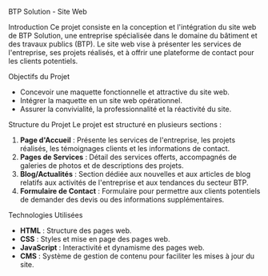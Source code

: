  BTP Solution - Site Web

Introduction
Ce projet consiste en la conception et l'intégration du site web de BTP Solution, une entreprise spécialisée dans le domaine du bâtiment et des travaux publics (BTP). Le site web vise à présenter les services de l'entreprise, ses projets réalisés, et à offrir une plateforme de contact pour les clients potentiels.

Objectifs du Projet
- Concevoir une maquette fonctionnelle et attractive du site web.
- Intégrer la maquette en un site web opérationnel.
- Assurer la convivialité, la professionnalité et la réactivité du site.

Structure du Projet
Le projet est structuré en plusieurs sections :

1. **Page d'Accueil** : Présente les services de l'entreprise, les projets réalisés, les témoignages clients et les informations de contact.
2. **Pages de Services** : Détail des services offerts, accompagnés de galeries de photos et de descriptions des projets.
3. **Blog/Actualités** : Section dédiée aux nouvelles et aux articles de blog relatifs aux activités de l'entreprise et aux tendances du secteur BTP.
4. **Formulaire de Contact** : Formulaire pour permettre aux clients potentiels de demander des devis ou des informations supplémentaires.

Technologies Utilisées
- **HTML** : Structure des pages web.
- **CSS** : Styles et mise en page des pages web.
- **JavaScript** : Interactivité et dynamisme des pages web.
- **CMS** : Système de gestion de contenu pour faciliter les mises à jour du site.

